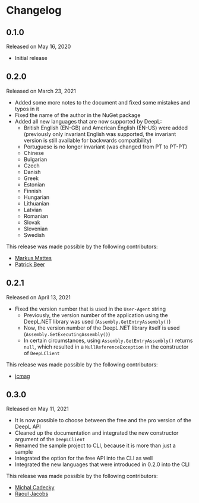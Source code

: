 # Changelog

## 0.1.0

Released on May 16, 2020

- Initial release

## 0.2.0

Released on March 23, 2021

- Added some more notes to the document and fixed some mistakes and typos in it
- Fixed the name of the author in the NuGet package
- Added all new languages that are now supported by DeepL:
  - British English (EN-GB) and American English (EN-US) were added (previously only invariant English was supported, the invariant version is still available for backwards compatibility)
  - Portuguese is no longer invariant (was changed from PT to PT-PT)
  - Chinese
  - Bulgarian
  - Czech
  - Danish
  - Greek
  - Estonian
  - Finnish
  - Hungarian
  - Lithuanian
  - Latvian
  - Romanian
  - Slovak
  - Slovenian
  - Swedish

This release was made possible by the following contributors:

- [Markus Mattes](https://github.com/mmattes)
- [Patrick Beer](https://github.com/vandebeer)

## 0.2.1

Released on April 13, 2021

- Fixed the version number that is used in the `User-Agent` string
  - Previously, the version number of the application using the DeepL.NET library was used (`Assembly.GetEntryAssembly()`)
  - Now, the version number of the DeepL.NET library itself is used (`Assembly.GetExecutingAssembly()`)
  - In certain circumstances, using `Assembly.GetEntryAssembly()` returns `null`, which resulted in a `NullReferenceException` in the constructor of `DeepLClient`

This release was made possible by the following contributors:

- [jcmag](https://github.com/jcmag)

## 0.3.0

Released on May 11, 2021

- It is now possible to choose between the free and the pro version of the DeepL API
- Cleaned up the documentation and integrated the new constructor argument of the `DeepLClient`
- Renamed the sample project to CLI, because it is more than just a sample
- Integrated the option for the free API into the CLI as well
- Integrated the new languages that were introduced in 0.2.0 into the CLI

This release was made possible by the following contributors:

- [Michal Cadecky](https://github.com/MichalCadecky)
- [Raoul Jacobs](https://github.com/RaoulJacobs)
